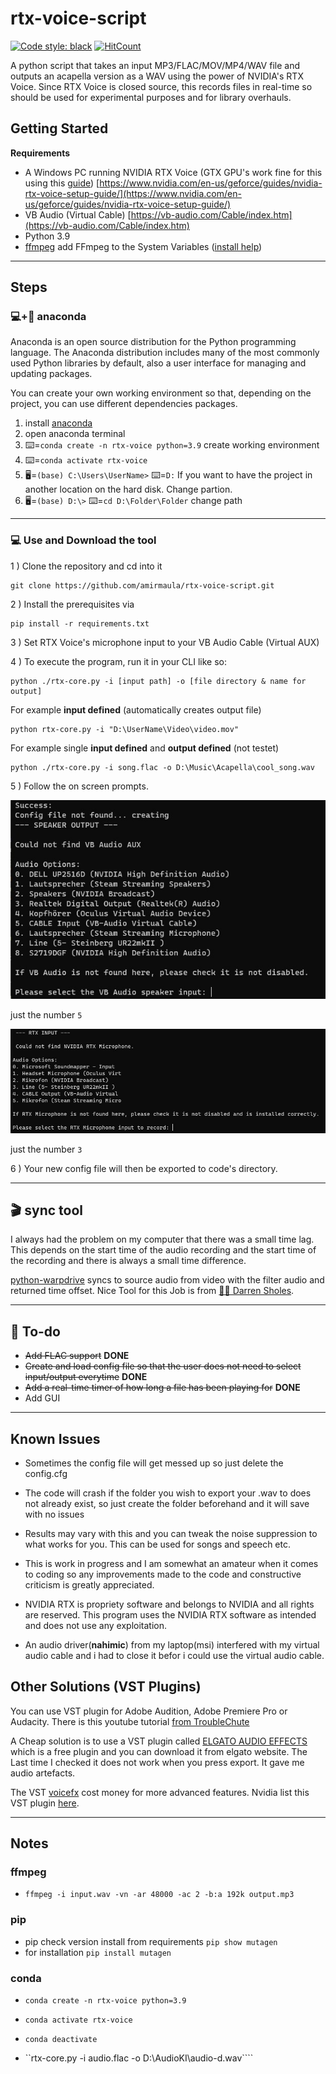 
# rtx-voice-script

[![Code style: black](https://img.shields.io/badge/code%20style-black-000000.svg)](https://github.com/psf/black) [![HitCount](http://hits.dwyl.com/amirmaula/rtx-acapella.svg)](http://hits.dwyl.com/amirmaula/rtx-acapella)

A python script that takes an input MP3/FLAC/MOV/MP4/WAV file and outputs an acapella version as a WAV using the power of NVIDIA's RTX Voice. Since RTX Voice is closed source, this records files in real-time so should be used for experimental purposes and for library overhauls.

## Getting Started

**Requirements**

 - A Windows PC running NVIDIA RTX Voice (GTX GPU's work fine for this using this [guide](https://www.windowscentral.com/how-enable-rtx-voice-all-nvidia-gpus-including-older-geforce-gtx-cards)) [https://www.nvidia.com/en-us/geforce/guides/nvidia-rtx-voice-setup-guide/](https://www.nvidia.com/en-us/geforce/guides/nvidia-rtx-voice-setup-guide/)
 - VB Audio (Virtual Cable) [https://vb-audio.com/Cable/index.htm](https://vb-audio.com/Cable/index.htm)
 - Python 3.9
 - [ffmpeg](https://ffmpeg.org/download.html) add FFmpeg to the System Variables ([install help](docu/install_ffmpeg.md))

---

## Steps

### 💻+🐍 anaconda

Anaconda is an open source distribution for the Python programming language. The Anaconda distribution includes many of the most commonly used Python libraries by default, also a user interface for managing and updating packages.

You can create your own working environment so that, depending on the project, you can use different dependencies packages.

1. install [anaconda](https://www.anaconda.com/)
1. open anaconda terminal
1. ⌨️=``conda create -n rtx-voice python=3.9`` create working environment
1. ⌨️=``conda activate rtx-voice``
1. 🖥️=``(base) C:\Users\UserName>``  ⌨️=``D:`` If you want to have the project in another location on the hard disk. Change partion.
1. 🖥️=``(base) D:\>``  ⌨️=``cd D:\Folder\Folder`` change path

---

### 💻 Use and Download the tool

1 ) Clone the repository and cd into it

```
git clone https://github.com/amirmaula/rtx-voice-script.git
```

2 ) Install the prerequisites via

```
pip install -r requirements.txt
```

3 ) Set RTX Voice's microphone input to your VB Audio Cable (Virtual AUX)

4 ) To execute the program, run it in your CLI like so:

```
python ./rtx-core.py -i [input path] -o [file directory & name for output]
```

For example **input defined** (automatically creates output file)

```
python rtx-core.py -i "D:\UserName\Video\video.mov"
```

For example single **input defined** and **output defined** (not testet)
```
python ./rtx-core.py -i song.flac -o D:\Music\Acapella\cool_song.wav
```


5 ) Follow the on screen prompts.

![VirtualCable](docu/selection_VirtualCableForOutput.jpg)

just the number ``5``

![NvidiaBrodcast](docu/selection_NvidiaBrodcastForRecording.jpg)

just the number ``3``

6 ) Your new config file will then be exported to code's directory.

---

## 🎬 sync tool
I always had the problem on my computer that there was a small time lag. This depends on the start time of the audio recording and the start time of the recording and there is always a small time difference.

[python-warpdrive](https://github.com/dsholes/python-warpdrive) syncs to source audio from video with the filter audio and returned time offset. Nice Tool for this Job is from [🧙‍♂️ Darren Sholes](https://github.com/dsholes).

---

## 🔧 To-do

- ~~Add FLAC support~~ **DONE**
- ~~Create and load config file so that the user does not need to select input/output everytime~~ **DONE**
- ~~Add a real-time timer of how long a file has been playing for~~ **DONE**
- Add GUI

---

## Known Issues

- Sometimes the config file will get messed up so just delete the config.cfg
- The code will crash if the folder you wish to export your .wav to does not already exist, so just create the folder beforehand and it will save with no issues

- Results may vary with this and you can tweak the noise suppression to what works for you. This can be used for songs and speech etc.

- This is work in progress and I am somewhat an amateur when it comes to coding so any improvements made to the code and constructive criticism is greatly appreciated.

- NVIDIA RTX is propriety software and belongs to NVIDIA and all rights are reserved. This program uses the NVIDIA RTX software as intended and does not use any exploitation.

- An audio driver(**nahimic**) from my laptop(msi) interfered with my virtual audio cable and i had to close it befor i could use the virtual audio cable.

## Other Solutions (VST Plugins)

You can use VST plugin for Adobe Audition, Adobe Premiere Pro or Audacity. There is this youtube tutorial [from TroubleChute](https://www.youtube.com/watch?v%3DSMx3_mK59ww)

A Cheap solution is to use a VST plugin called [ELGATO AUDIO EFFECTS](https://www.elgato.com/de/downloads) which is a free plugin and you can download it from elgato website. The Last time I checked it does not work when you press export. It gave me audio artefacts.

The VST [voicefx](https://www.xaymar.com/projects/voicefx/) cost money for more advanced features. Nvidia list this VST plugin [here](https://www.nvidia.com/de-de/geforce/broadcasting/broadcast-sdk/resources/).

---

## Notes

### ffmpeg

- ``ffmpeg -i input.wav -vn -ar 48000 -ac 2 -b:a 192k output.mp3``

### pip

- pip check version install from requirements ``pip show mutagen``
- for installation ``pip install mutagen``

### conda

- ``conda create -n rtx-voice python=3.9``
- ``conda activate rtx-voice``
- ``conda deactivate``

- ``rtx-core.py -i audio.flac -o D:\AudioKI\audio-d.wav````